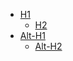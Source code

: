  - [H1](example.html)
   - [H2](example.html#h2)
 - [Alt-H1](example.html#alt-h1)
   - [Alt-H2](example.html#alt-h2)
